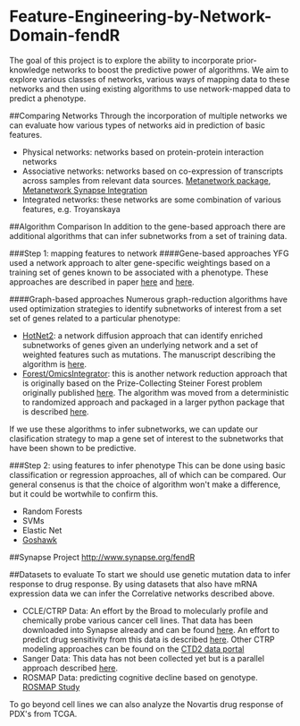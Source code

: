 # Feature-Engineering-by-Network-Domain-fendR
The goal of this project is to explore the ability to incorporate prior-knowledge networks to boost the predictive power of algorithms. We aim to explore various classes of networks, various ways of mapping data to these networks and then using existing algorithms to use network-mapped data to predict a phenotype.

##Comparing Networks
Through the incorporation of multiple networks we can evaluate how various types of networks aid in prediction of basic features.
* Physical networks: networks based on protein-protein interaction networks
* Associative networks: networks based on co-expression of transcripts across samples from relevant data sources.  [Metanetwork package](https://github.com/blogsdon/metanetwork), [Metanetwork Synapse Integration](https://github.com/blogsdon/metanetworkSynapse)
* Integrated networks: these networks are some combination of various features, e.g. Troyanskaya

##Algorithm Comparison
In addition to the gene-based approach there are additional algorithms that can infer subnetworks from a set of training data.

###Step 1: mapping features to network
####Gene-based approaches
YFG used a network approach to alter gene-specific weightings based on a training set of genes known to be associated with a phenotype. These approaches are described in paper [here](http://dx.plos.org/10.1371/journal.pcbi.1000991) and [here](http://journals.plos.org/ploscompbiol/article?id=10.1371/journal.pcbi.1002694).

####Graph-based approaches
Numerous graph-reduction algorithms have used optimization strategies to identify subnetworks of interest from a set set of genes related to a particular phenotype:
* [HotNet2](https://github.com/raphael-group/hotnet2): a network diffusion approach that can identify enriched subnetworks of genes given an underlying network and a set of weighted features such as mutations. The manuscript describing the algorithm is [here](http://www.nature.com/ng/journal/v47/n2/abs/ng.3168.html).
* [Forest/OmicsIntegrator](https://github.com/fraenkel-lab/OmicsIntegrator): this is another network reduction approach that is originally based on the Prize-Collecting Steiner Forest problem originally published [here](http://journals.plos.org/ploscompbiol/article?id=10.1371/journal.pcbi.1002887).  The algorithm was moved from a deterministic to randomized approach and packaged in a larger python package that is described [here](http://journals.plos.org/ploscompbiol/article?id=10.1371/journal.pcbi.1004879).

If we use these algorithms to infer subnetworks, we can update our clasification strategy to map a gene set of interest to the subnetworks that have been shown to be predictive.

###Step 2: using features to infer phenotype 
This can be done using basic classification or regression approaches, all of which can be compared. Our general consenus is that the choice of algorithm won't make a difference, but it could be wortwhile to confirm this.
* Random Forests
* SVMs
* Elastic Net
* [Goshawk](https://github.com/blogsdon/goshawk)

##Synapse Project
http://www.synapse.org/fendR

##Datasets to evaluate
To start we should use genetic mutation data to infer response to drug response. By using datasets that also have mRNA expression data we can infer the Correlative networks described above.
* CCLE/CTRP Data: An effort by the Broad to molecularly profile and chemically probe various cancer cell lines.  That data has been downloaded into Synapse already and can be found [here](https://www.synapse.org/#!Synapse:syn5889324). An effort to predict drug sensitivity from this data is described [here](http://cancerdiscovery.aacrjournals.org/content/5/11/1210.long). Other CTRP modeling approaches can be found on the [CTD2 data portal](https://ocg.cancer.gov/programs/ctd2/data-portal)
* Sanger Data: This data has not been collected yet but is a parallel approach described [here](http://www.cell.com/cell/fulltext/S0092-8674(16)30746-2).
* ROSMAP Data: predicting cognitive decline based on genotype. [ROSMAP Study](https://www.synapse.org/#!Synapse:syn3219045)

To go beyond cell lines we can also analyze the Novartis drug response of PDX's from TCGA.
